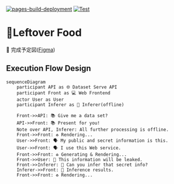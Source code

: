 [![pages-build-deployment](https://github.com/xryuseix/LeftoverFood/actions/workflows/pages/pages-build-deployment/badge.svg)](https://github.com/xryuseix/LeftoverFood/actions/workflows/pages/pages-build-deployment) [![Test](https://github.com/xryuseix/LeftoverFood/actions/workflows/test.yaml/badge.svg)](https://github.com/xryuseix/LeftoverFood/actions/workflows/test.yaml)

# 🐛Leftover Food

🥇 完成予定図([Figma](https://www.figma.com/file/m9iscoo0Cu5jttis27hZ3f/%E5%80%8B%E4%BA%BA%E6%83%85%E5%A0%B1%E3%81%8C%E3%81%A9%E3%82%8C%E3%81%A0%E3%81%91%E6%BC%8F%E6%B4%A9%E3%81%99%E3%82%8B%E3%81%8B%E3%83%81%E3%82%A7%E3%83%83%E3%82%AF%E3%81%99%E3%82%8B%E3%83%84%E3%83%BC%E3%83%AB?node-id=0%3A1))

## Execution Flow Design

```mermaid
sequenceDiagram
    participant API as 🌐 Dataset Serve API
    participant Front as 💻 Web Frontend
    actor User as User
    participant Inferer as 🤖 Inferer(offline)

    Front->>API: 📚 Give me a data set?
    API->>Front: 📚 Present for you!
    Note over API, Inferer: All further processing is offline.
    Front->>Front: ♻️ Rendering...
    User->>Front: 🗣 My public and secret information is this.
    User->>Front: 🗣 I use this Web service.
    Front->>Front: ♻️ Generating & Rendering...
    Front->>User: 🥳 This information will be leaked.
    Front->>Inferer: 👶 Can you infer that secret info?
    Inferer->>Front: 👶 Inference results.
    Front->>Front: ♻️ Rendering...
```
